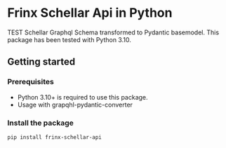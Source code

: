 # Frinx Schellar Api in Python

TEST
Schellar Graphql Schema transformed to Pydantic basemodel.
This package has been tested with Python 3.10.


## Getting started

### Prerequisites

- Python 3.10+ is required to use this package.
- Usage with grapqhl-pydantic-converter

### Install the package

```bash
pip install frinx-schellar-api
```

